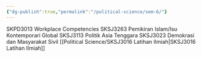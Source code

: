 ```yaml
---
{"dg-publish":true,"permalink":"/political-science/sem-6/"}
---
```


SKPD3013 Workplace Competencies
SKSJ3263 Pemikiran Islam/Isu Kontemporari Global
SKSJ3113 Politik Asia Tenggara
SKSJ3023 Demokrasi dan Masyarakat Sivil
[[Political Science/SKSJ3016 Latihan Ilmiah\|SKSJ3016 Latihan Ilmiah]]

